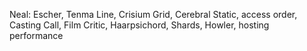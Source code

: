 Neal: Escher, Tenma Line, Crisium Grid, Cerebral Static, access order, Casting Call, Film Critic, Haarpsichord, Shards, Howler, hosting performance